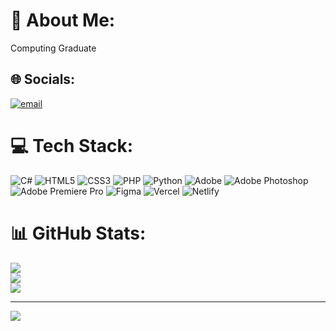 # 💫 About Me:
Computing Graduate<br>


## 🌐 Socials:
[![email](https://img.shields.io/badge/Email-D14836?logo=gmail&logoColor=white)](mailto:g_charalambous@icloud.com) 

# 💻 Tech Stack:
![C#](https://img.shields.io/badge/c%23-%23239120.svg?style=for-the-badge&logo=csharp&logoColor=white) ![HTML5](https://img.shields.io/badge/html5-%23E34F26.svg?style=for-the-badge&logo=html5&logoColor=white) ![CSS3](https://img.shields.io/badge/css3-%231572B6.svg?style=for-the-badge&logo=css3&logoColor=white) ![PHP](https://img.shields.io/badge/php-%23777BB4.svg?style=for-the-badge&logo=php&logoColor=white) ![Python](https://img.shields.io/badge/python-3670A0?style=for-the-badge&logo=python&logoColor=ffdd54) ![Adobe](https://img.shields.io/badge/adobe-%23FF0000.svg?style=for-the-badge&logo=adobe&logoColor=white) ![Adobe Photoshop](https://img.shields.io/badge/adobe%20photoshop-%2331A8FF.svg?style=for-the-badge&logo=adobe%20photoshop&logoColor=white) ![Adobe Premiere Pro](https://img.shields.io/badge/Adobe%20Premiere%20Pro-9999FF.svg?style=for-the-badge&logo=Adobe%20Premiere%20Pro&logoColor=white) ![Figma](https://img.shields.io/badge/figma-%23F24E1E.svg?style=for-the-badge&logo=figma&logoColor=white) ![Vercel](https://img.shields.io/badge/vercel-%23000000.svg?style=for-the-badge&logo=vercel&logoColor=white) ![Netlify](https://img.shields.io/badge/netlify-%23000000.svg?style=for-the-badge&logo=netlify&logoColor=#00C7B7)
# 📊 GitHub Stats:
![](https://github-readme-stats.vercel.app/api?username=GeorgeChara92&theme=dark&hide_border=false&include_all_commits=true&count_private=false)<br/>
![](https://nirzak-streak-stats.vercel.app/?user=GeorgeChara92&theme=dark&hide_border=false)<br/>
![](https://github-readme-stats.vercel.app/api/top-langs/?username=GeorgeChara92&theme=dark&hide_border=false&include_all_commits=true&count_private=false&layout=compact)

---
[![](https://visitcount.itsvg.in/api?id=GeorgeChara92&icon=0&color=0)](https://visitcount.itsvg.in)

<!-- Proudly created with GPRM ( https://gprm.itsvg.in ) -->
